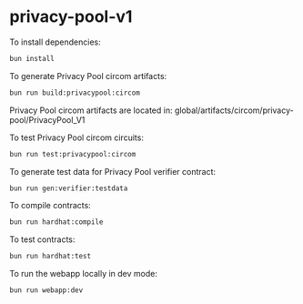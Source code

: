 # privacy-pool-v1

To install dependencies:

```bash
bun install
```

To generate Privacy Pool circom artifacts:

```bash
bun run build:privacypool:circom
```

Privacy Pool circom artifacts are located in:
global/artifacts/circom/privacy-pool/PrivacyPool_V1

To test Privacy Pool circom circuits:

```bash
bun run test:privacypool:circom
```

To generate test data for Privacy Pool verifier contract:

```bash
bun run gen:verifier:testdata
```

To compile contracts:

```bash
bun run hardhat:compile
```

To test contracts:

```bash
bun run hardhat:test
```

To run the webapp locally in dev mode:

```bash
bun run webapp:dev
```
